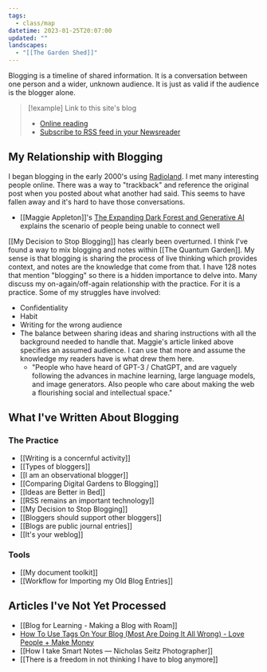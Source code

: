 ```yaml
---
tags:
  - class/map
datetime: 2023-01-25T20:07:00
updated: ""
landscapes:
  - "[[The Garden Shed]]"
---
```

Blogging is a timeline of shared information. It is a conversation between one person and a wider, unknown audience. It is just as valid if the audience is the blogger alone.

> [!example] Link to this site's blog
> - [Online reading](https://quantumgardener.info/blog/)
> - [Subscribe to RSS feed in your Newsreader](https://quantumgardener.info/feed)
## My Relationship with Blogging
I began blogging in the early 2000's using [Radioland](http://radio.userland.com). I met many interesting people online. There was a way to "trackback" and reference the original post when you posted about what another had said. This seems to have fallen away and it's hard to have those conversations.

- [[Maggie Appleton]]'s [The Expanding Dark Forest and Generative AI](https://maggieappleton.com/ai-dark-forest) explains the scenario of people being unable to connect well

[[My Decision to Stop Blogging]] has clearly been overturned. I think I've found a way to mix blogging and notes within [[The Quantum Garden]]. My sense is that blogging is sharing the process of live thinking which provides context, and notes are the knowledge that come from that. I have 128 notes that mention "blogging" so there is a hidden importance to delve into. Many discuss my on-again/off-again relationship with the practice. For it is a practice. Some of my struggles have involved:
- Confidentiality
- Habit
- Writing for the wrong audience
- The balance between sharing ideas and sharing instructions with all the background needed to handle that. Maggie's article linked above specifies an assumed audience. I can use that more and assume the knowledge my readers have is what drew them here.
	- "People who have heard of GPT-3 / ChatGPT, and are vaguely following the advances in machine learning, large language models, and image generators. Also people who care about making the web a flourishing social and intellectual space."

## What I've Written About Blogging
### The Practice
- [[Writing is a concernful activity]]
- [[Types of bloggers]]
- [[I am an observational blogger]]
- [[Comparing Digital Gardens to Blogging]]
- [[Ideas are Better in Bed]]
- [[RSS remains an important technology]]
- [[My Decision to Stop Blogging]]
- [[Bloggers should support other bloggers]]
- [[Blogs are public journal entries]]
- [[It's your weblog]]

### Tools
- [[My document toolkit]] 
- [[Workflow for Importing my Old Blog Entries]]


## Articles I've Not Yet Processed
- [[Blog for Learning - Making a Blog with Roam]]
- [How To Use Tags On Your Blog (Most Are Doing It All Wrong) - Love People + Make Money](https://lovepeoplemakemoney.com/how-to-use-tags-on-your-blog/)
- [[How I take Smart Notes — Nicholas Seitz Photographer]]
- [[There is a freedom in not thinking I have to blog anymore]]
